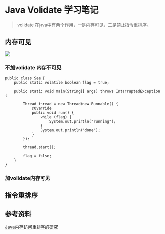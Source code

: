 # Java Volidate 学习笔记

> volidate 在java中有两个作用，一是内存可见，二是禁止指令重排序。

## 内存可见

![](java-volatile-memory-visible.jpg)

### 不加volidate 内存不可见
```
public class See {
    public static volatile boolean flag = true;

    public static void main(String[] args) throws InterruptedException {

        Thread thread = new Thread(new Runnable() {
            @Override
            public void run() {
                while (flag) {
                    System.out.println("running");
                }
                System.out.println("done");
            }
        });

        thread.start();

        flag = false;
    }
}
```


### 加volidate内存可见

## 指令重排序


## 参考资料
[Java内存访问重排序的研究](https://tech.meituan.com/2014/09/23/java-memory-reordering.html)
